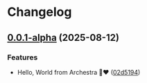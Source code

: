 # Changelog

## [0.0.1-alpha](https://github.com/archestra-ai/archestra/compare/v0.0.0-alpha...v0.0.1-alpha) (2025-08-12)


### Features

* Hello, World from Archestra 🤖❤️ ([02d5194](https://github.com/archestra-ai/archestra/commit/02d5194920a5d9f39fbd91788ef7de5845464f35))
